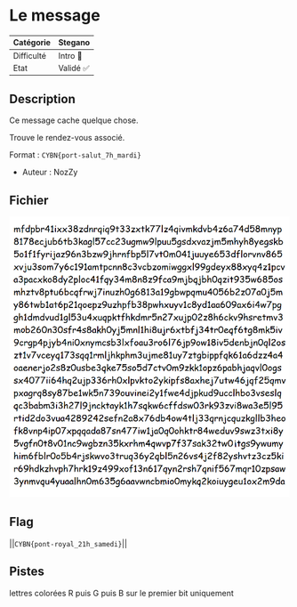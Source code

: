 # Le message

| Catégorie  | Stegano  |
| ---------- | -------- |
| Difficulté | Intro 👶 |
| Etat       | Validé ✅ |
## Description

Ce message cache quelque chose.

Trouve le rendez-vous associé.

Format : `CYBN{port-salut_7h_mardi}`

- Auteur : NozZy

## Fichier
![message.png](message.png)

## Flag
||`CYBN{pont-royal_21h_samedi}`||

## Pistes
lettres colorées R puis G puis B sur le premier bit uniquement 
